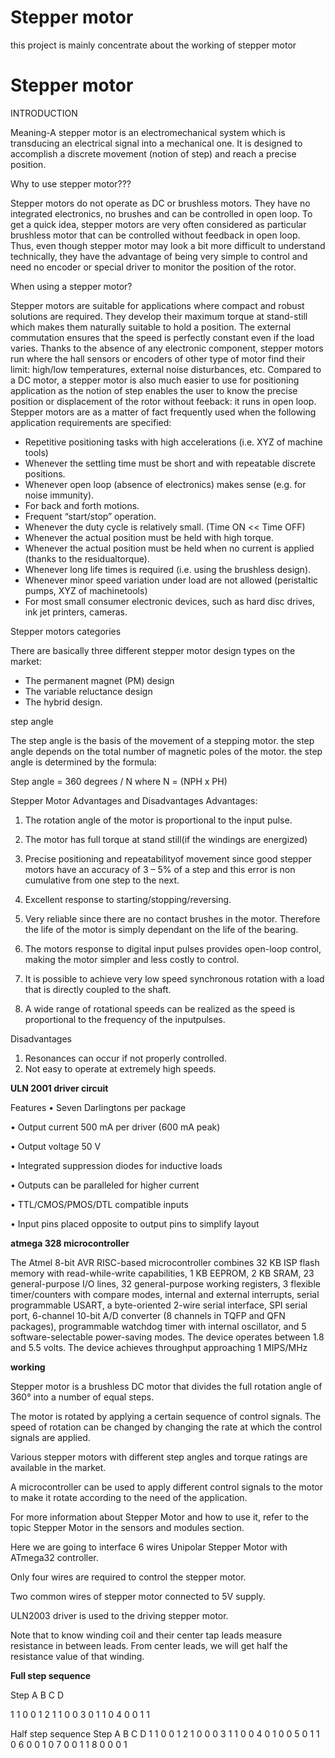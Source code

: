 
# Stepper motor
this project is mainly concentrate about the working of stepper motor

# Stepper motor
INTRODUCTION 

Meaning-A stepper motor is an electromechanical system which is transducing an electrical signal into a mechanical
one. It is designed to accomplish a discrete movement (notion of step) and reach a
precise position.

Why to use stepper motor???

Stepper motors do not operate as DC or brushless motors. They have no integrated electronics, no brushes
and can be controlled in open loop. To get a quick idea, stepper motors are very often considered as particular brushless motor that can be controlled without feedback in open loop. Thus, even though stepper motor
may look a bit more difficult to understand technically, they have the advantage of being very simple to control and need no encoder or special driver to monitor the position of the rotor.


When using a stepper motor?

Stepper motors are suitable for applications where compact and robust solutions are required. They develop
their maximum torque at stand-still which makes them naturally suitable to hold a position. The external
commutation ensures that the speed is perfectly constant even if the load varies. Thanks to the absence of
any electronic component, stepper motors run where the hall sensors or encoders of other type of motor
find their limit: high/low temperatures, external noise disturbances, etc.
Compared to a DC motor, a stepper motor is also much easier to use for positioning application as the notion of step enables the user to know the precise position or displacement of the rotor without feeback: it
runs in open loop.
Stepper motors are as a matter of fact frequently used when the following application requirements are
specified:
- Repetitive positioning tasks with high accelerations (i.e. XYZ of machine tools)
- Whenever the settling time must be short and with repeatable discrete positions.
- Whenever open loop (absence of electronics) makes sense (e.g. for noise immunity).
- For back and forth motions.
- Frequent “start/stop” operation.
- Whenever the duty cycle is relatively small. (Time ON << Time OFF)
- Whenever the actual position must be held with high torque.
- Whenever the actual position must be held when no current is applied (thanks to the residualtorque).
- Whenever long life times is required (i.e. using the brushless design).
- Whenever minor speed variation under load are not allowed (peristaltic pumps, XYZ of machinetools)
- For most small consumer electronic devices, such as hard disc drives, ink jet printers, cameras. 

Stepper motors categories 

There are basically three different stepper motor design types on the market:
- The permanent magnet (PM) design
- The variable reluctance design
- The hybrid design.

step angle

The step angle is the basis of the movement of a stepping motor.
the step angle depends on the total number of magnetic poles of the motor.
the step angle is determined by the formula:

Step angle = 360 degrees / N  where N = (NPH x PH)


Stepper Motor Advantages and Disadvantages
Advantages:
1. The rotation angle of the motor is proportional to the input pulse.

2. The motor has full torque at stand still(if the windings are energized)
3. Precise positioning and repeatabilityof movement since good stepper motors have an accuracy of 3 – 5% of a
step and this error is non cumulative from one step to the next.

4. Excellent response to starting/stopping/reversing.

5. Very reliable since there are no contact brushes in the motor. Therefore the life of the motor is simply
dependant on the life of the bearing.

6. The motors response to digital input pulses provides open-loop control, making the motor simpler and less
costly to control.

7. It is possible to achieve very low speed synchronous rotation with a load that is directly coupled to the shaft.

8. A wide range of rotational speeds can be realized as the speed is proportional to the frequency of the inputpulses.

Disadvantages
1. Resonances can occur if not properly controlled.
2. Not easy to operate at extremely high speeds. 




**ULN 2001 driver circuit**


Features
• Seven Darlingtons per package


• Output current 500 mA per driver (600 mA
peak)

• Output voltage 50 V

• Integrated suppression diodes for inductive
loads


• Outputs can be paralleled for higher current


• TTL/CMOS/PMOS/DTL compatible inputs

• Input pins placed opposite to output pins to
simplify layout


**atmega 328 microcontroller**

The Atmel 8-bit AVR RISC-based microcontroller combines 32 KB ISP flash memory with read-while-write capabilities, 1 KB EEPROM, 2 KB SRAM, 23 general-purpose I/O lines, 32 general-purpose working registers, 3 flexible timer/counters with compare modes, internal and external interrupts, serial programmable USART, a byte-oriented 2-wire serial interface, SPI serial port, 6-channel 10-bit A/D converter (8 channels in TQFP and QFN packages), programmable watchdog timer with internal oscillator, and 5 software-selectable power-saving modes. The device operates between 1.8 and 5.5 volts. The device achieves throughput approaching 1 MIPS/MHz


**working**

Stepper motor is a brushless DC motor that divides the full rotation angle of 360° into a number of equal steps.


The motor is rotated by applying a certain sequence of control signals. The speed of rotation can be changed by changing the rate at which the control signals are applied.


Various stepper motors with different step angles and torque ratings are available in the market.

A microcontroller can be used to apply different control signals to the motor to make it rotate according to the need of the application.

For more information about Stepper Motor and how to use it, refer to the topic Stepper Motor in the sensors and modules section.


Here we are going to interface 6 wires Unipolar Stepper Motor with ATmega32 controller.


Only four wires are required to control the stepper motor. 


Two common wires of stepper motor connected to 5V supply.


ULN2003 driver is used to the driving stepper motor.


Note that to know winding coil and their center tap leads measure resistance in between leads. From center leads, we will get half the resistance value of that winding.

**Full step sequence**

Step	 A	B	C	D


  1	1	0	0	1
  2	1	1	0	0
  3	0	1	1	0
  4	0	0	1	1
 
Half step sequence
Step	A	B	C	D
1	1	0	0	1
2	1	0	0	0
3	1	1	0	0
4	0	1	0	0
5	0	1	1	0
6	0	0	1	0
7	0	0	1	1
8	0	0	0	1
















